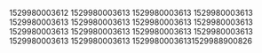 1529980003612
1529980003613
1529980003613
1529980003613
1529980003613
1529980003613
1529980003613
1529980003613
1529980003613
1529980003613
1529980003613
1529980003613
1529980003613
1529980003613
15299800036131529988900826